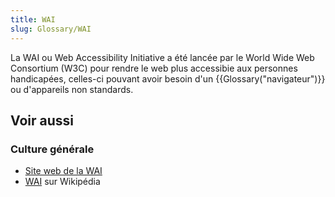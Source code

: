 ```yaml
---
title: WAI
slug: Glossary/WAI
---
```


La WAI ou Web Accessibility Initiative a été lancée par le World Wide Web Consortium (W3C) pour rendre le web plus accessibie aux personnes handicapées, celles-ci pouvant avoir besoin d'un {{Glossary("navigateur")}} ou d'appareils non standards.

## Voir aussi

### Culture générale

- [Site web de la WAI](http://www.w3.org/WAI/)
- [WAI](https://fr.wikipedia.org/wiki/Web_Accessibility_Initiative) sur Wikipédia
